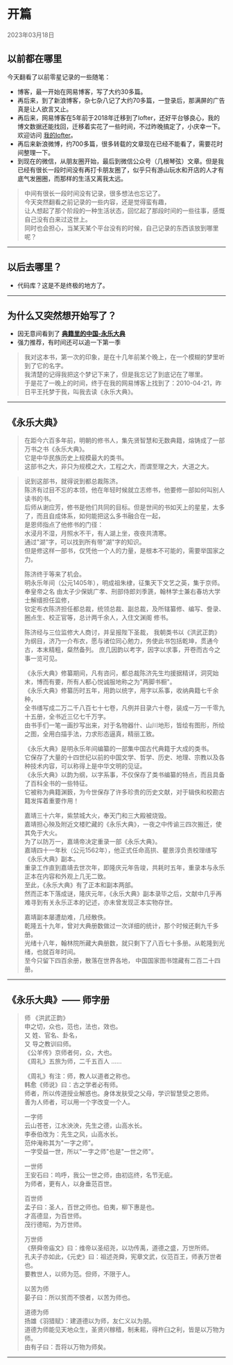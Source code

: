 <style>
    .date {
        font-size: 14px; color: #606060;
    }
</style>

# 开篇
<div class="date">2023年03月18日</div>


## 以前都在哪里

今天翻看了以前零星记录的一些随笔：
- 博客，最一开始在网易博客，写了大约30多篇。
- 再后来，到了新浪博客，杂七杂八记了大约70多篇，一登录后，那满屏的广告真是让人欲言又止。
- 再后来，网易博客在5年前于2018年迁移到了lofter，还好平台够良心，我的博文数据还能找回，迁移着实花了一些时间，不过昨晚搞定了，小庆幸一下。欢迎访问 [我的lofter](https://renjj.lofter.com/)。
- 再后来新浪微博，约700多篇，很多转载的文章现在已经不能看了，需要花时间整理一下。
- 到现在的微信，从朋友圈开始，最后到微信公众号（几根琴弦）文章。但是我已经有很长一段时间没有再打卡朋友圈了，似乎只有游山玩水和开店的人才有底气发圈圈，而那样的生活又离我太远。


>   中间有很长一段时间没有记录，很多想法也忘记了。</br>
    今天突然翻看之前记录的一些内容，还是觉得蛮有趣，</br>
    让人想起了那个阶段的一种生活状态，回忆起了那段时间的一些往事，感慨自己没有白来过这世上。</br>
    同时也会担心，当某天某个平台没有的时候，自己记录的东西该放到哪里呢？

***

## 以后去哪里？
- 代码库？这是不是终极的地方了。  

***  




## 为什么又突然想开始写了？

- 因无意间看到了 **[典籍里的中国-永乐大典](https://v.youku.com/v_show/id_XNTkxNTU4ODQ0MA==.html?showid=bbaf731e4717460da32e)**
- 强力推荐，有时间还可以追一下第一季 

>   我对这本书，第一次的印象，是在十几年前某个晚上，在一个模糊的梦里听到了它的名字。</br>
    我清楚的记得我把这个梦记下来了，但是我忘记了到底记在了哪里。  </br>
    于是花了一晚上的时间，终于在我的网易博客上找到了：2010-04-21，昨日平王托梦于我，叫我去读《永乐大典》。
    
***

## 《永乐大典》
>   在距今六百多年前，明朝的修书人，集先贤智慧和无数典籍，熔铸成了一部万书之书《永乐大典》。</br>
    它是中华民族历史上规模最大的类书。</br>
    这部书之大，非只为规模之大，工程之大，而谓至理之大，大道之大。   
    
>   说到这部书，就得说到都总裁陈济。</br>
    陈济有过目不忘的本领，他在年轻时候就立志修书，他要修一部如何叫别人读书的书。</br>
    后师从谢应芳，修书是他们共同的目标。但是世间的书如天上的星星，太多了，而且自成体系，如何能把这么多书融合在一起，</br>
    是恩师指点了他修书的门径：</br>
    水浸月不湿，月照水不干，有人湖上坐，夜夜共清寒。</br>
    通过"湖"字，可以找到所有带"湖"字的知识。 </br>
    但是修这样一部书，仅凭他一个人的力量，是根本不可能的，需要举国家之力。    
>   
>   陈济终于等来了机会。</br>
>   明永乐年间（公元1405年），明成祖朱棣，征集天下文艺之英，集于京师。</br>
    奉皇帝之名 由太子少保姚广孝、刑部侍郎刘季篪，翰林学士兼右春坊大学士解缙担任监修，</br>
    钦定布衣陈济担任都总裁，统领总裁、副总裁，及所辖纂修、编写、誊录、圈点生、校正官等，总计两千余人，入住文渊阁 修书。
>
>   陈济经与三位监修大人商讨，并呈报陛下圣裁，
    我朝类书以《洪武正韵》为纲目，济乃一介布衣，愿与诸位同心勉力，务使此书包括乾坤，贯通今古，本末精粗，粲然备列。
    庶几因韵以考字，因字以求事，开卷而古今之事一览可见。
>
>  《永乐大典》修纂期间，凡有咨问，都总裁陈济先生均援据精详，洞究始末，博而有要，所有人都心悦诚服地称之为"两脚书橱"。</br>
   《永乐大典》修纂历时五年，用韵以统字，用字以系事，收纳典籍七千余种，</br>
    全书缮写成二万二千八百七十七卷，凡例并目录六十卷，装成一万一千零九十五册，全书近三亿七千万字。</br>
    由书手们一笔一画抄写出来，对于名物器什、山川地形，皆绘有图形，所绘之图，全用白描手法，力求形态逼真，精丽工致。
>
>  《永乐大典》是明永乐年间编纂的一部集中国古代典籍于大成的类书。 </br>
    它保存了大量的十四世纪以前的中国文学、哲学、历史、地理、宗教以及各种技术内容，可以称得上是中华文明的见证。</br>
   《永乐大典》以韵为纲，以字系事，不仅保存了类书编纂的特点，而且具备了百科全书的一些特征。</br>
    它被称为典籍渊䉤，为今世保存了许多珍贵的历史文献，对于辑佚和校勘古籍发挥着重要作用！
>    
>   嘉靖三十六年，紫禁城大火，奉天门和三大殿被烧毁。</br>
    嘉靖担心殃及附近文楼贮藏的《永乐大典》，一夜之中传谕三四次搬迁，使其免于大火。</br>
    为了以防万一，嘉靖帝决定重录一部《永乐大典》。</br>
    嘉靖四十一年秋（公元1562年），他正式任命高拱、瞿景淳负责校理缮写《永乐大典》副本。</br>
    重录工作直到嘉靖去世次年，即隆庆元年告竣，共耗时五年，重录本与永乐正本在内容和外观上几无二致。</br>
    至此，《永乐大典》有了正本和副本两部。</br>
    然而正本下落成谜，隆庆元年，《永乐大典》副本录毕之后，文献中几乎再难寻到有关永乐正本的记述，亦未曾发现正本实物存世。
>    
>   嘉靖副本屡遭劫难，几经散佚。</br>
    乾隆五十九年，曾对大典册数做过一次详细的统计，那个时候还剩九千多册。</br>
    光绪十八年，翰林院所藏大典册数，就只剩下了八百七十多册。从乾隆到光绪，也就百年时间。</br>
    至今只留下四百余册，散落在世界各地，
    中国国家图书馆藏有二百二十四册。



***    



## 《永乐大典》—— 师字册
>   师 《洪武正韵》</br>
    申之切，众也，范也，法也，效也。</br>
    又 姓、官名、卦名，</br>
    又 导之教训曰师。 </br>
    《公羊传》京师者何，众，大也。</br>
    《周礼》五旅为师，二千五百人 ......
>
>   《周礼》有注：师，教人以道者之称也。</br>
    韩愈《师说》曰：古之学者必有师。</br>
    师者，所以传道授业解惑也。身体发肤受之父母，学识智慧受之恩师。</br>
    善为人师者，可以用一个字改变一个人。
>
>   一字师</br>
>   云山苍苍，江水泱泱，先生之德，山高水长。</br>
    李泰伯改为：先生之风，山高水长。</br>
    范仲淹称其为"一字之师"。</br>
    一字受益一世，所以"一字之师"也是"一世之师"。
>
>   一世师</br>
>   王安石曰：呜呼，我公一世之师，由初迄终，名节无疵。</br>
    为师者，更有人，以身垂范百世。
>    
>   百世师</br>
    孟子曰：圣人，百世之师也。伯夷，柳下惠是也。</br>
    才高德显，为百世师。</br>
    茂行德昭，为万世师。</br>
>
>   万世师</br>
    《祭舜帝庙文》曰：维帝以圣绍尧，以功传禹，道德之盛，万世所师。</br>
    孔夫子亦如此，《元史》曰：祖述尧舜，宪章文武，仪范百王，师表万世者也。</br>
    要教世人，以师为范。但师，不限于人。
>
>   以苦为师</br>
    晏子曰：所以贫而不恨者，以苦为师也。
>
>   道德为师</br>
    扬雄《羽猎赋》：建道德以为师，友仁义以为朋。</br>
    道德为师能见天地众生，圣贤兴稼穑，制耒耜，得杵臼之利，皆是以万物为师。</br>
    由有子曰：吾将以万物为师矣。
***

